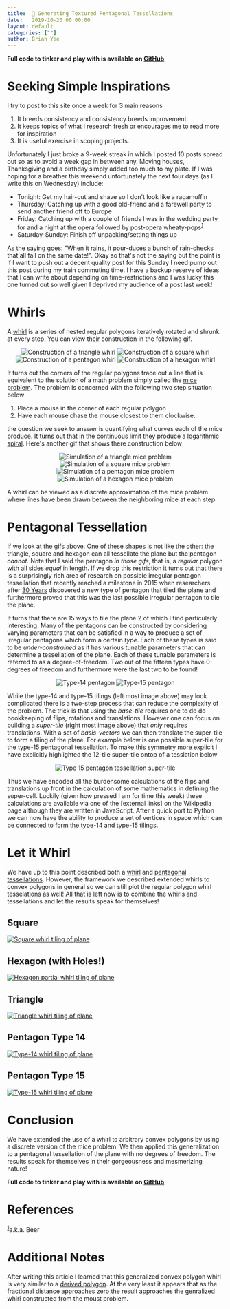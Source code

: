 ```yaml
---
title:  🧩 Generating Textured Pentagonal Tessellations
date:   2019-10-20 00:00:00
layout: default
categories: [""]
author: Brian Yee
---
```


**Full code to tinker and play with is available on
[GitHub](https://github.com/Brian-Yee/whirl-tesselations)**

Seeking Simple Inspirations
===========================

I try to post to this site once a week for 3 main reasons

1. It breeds consistency and consistency breeds improvement
2. It keeps topics of what I research fresh or encourages me to read more for inspiration
3. It is useful exercise in scoping projects.

Unfortunately I just broke a 9-week streak in which I posted 10 posts spread out so as to avoid a
week gap in between any. Moving houses, Thanksgiving and a birthday simply added too much to my
plate. If I was hoping for a breather this weekend unfortunately the next four days (as I write
this on Wednesday) include:

- Tonight: Get my hair-cut and shave so I don't look like a ragamuffin
- Thursday: Catching up with a good old-friend and a farewell party to send another friend off to
  Europe
- Friday: Catching up with a couple of friends I was in the wedding party for and a night at the
  opera followed by post-opera wheaty-pops<sup>[1](#beer)</sup>
- Saturday-Sunday: Finish off unpacking/setting things up

As the saying goes: "When it rains, it pour-duces a bunch of rain-checks that all fall on the same
date!". Okay so that's not the saying but the point is if I want to push out a decent quality post
for this Sunday I need pump out this post during my train commuting time. I have a backup reserve
of ideas that I can write about depending on time-restrictions and I was lucky this one turned out
so well given I deprived my audience of a post last week!

Whirls
======

A [whirl](http://mathworld.wolfram.com/Whirl.html) is a series of nested regular polygons
iteratively rotated and shrunk at every step. You can view their construction in the following gif.

<p style="text-align:center">
    <img alt="Construction of a triangle whirl" src="../images/pentagon/whirl3.gif">
    <img alt="Construction of a square whirl" src="../images/pentagon/whirl4.gif">
    <img alt="Construction of a pentagon whirl" src="../images/pentagon/whirl5.gif">
    <img alt="Construction of a hexagon whirl" src="../images/pentagon/whirl6.gif">
</p>

It turns out the corners of the regular polygons trace out a line that is equivalent to the
solution of a math problem simply called the [mice
problem](http://mathworld.wolfram.com/MiceProblem.html). The problem is concerned with the
following two step situation below

1. Place a mouse in the corner of each regular polygon
2. Have each mouse chase the mouse closest to them clockwise.

the question we seek to answer is quantifying what curves each of the mice produce. It turns out
that in the continuous limit they produce a [logarithmic
spiral](https://en.wikipedia.org/wiki/Logarithmic_spiral). Here's another gif that shows there
construction below

<p style="text-align:center">
    <img alt="Simulation of a triangle mice problem" src="../images/pentagon/mice3.gif">
    <img alt="Simulation of a square mice problem" src="../images/pentagon/mice4.gif">
    <img alt="Simulation of a pentagon mice problem" src="../images/pentagon/mice5.gif">
    <img alt="Simulation of a hexagon mice problem" src="../images/pentagon/mice6.gif">
</p>

A whirl can be viewed as a discrete approximation of the mice problem where lines have been drawn
between the neighboring mice at each step.


Pentagonal Tessellation
=======================

If we look at the gifs above. One of these shapes is not like the other: the triangle, square and
hexagon can all tessellate the plane but the pentagon _cannot_. Note that I said the pentagon _in
those gifs_, that is, a _regular_ polygon with all sides _equal_ in length. If we drop this
restriction it turns out that there is a surprisingly rich area of research on possible irregular
pentagon tessellation that recently reached a milestone in 2015 when researchers after [30
Years](https://www.quantamagazine.org/pentagon-tiling-proof-solves-century-old-math-problem-20170711/)
discovered a new type of pentagon that tiled the plane and furthermore proved that this was the
last possible irregular pentagon to tile the plane.

It turns that there are 15 ways to tile the plane 2 of which I find particularly interesting. Many
of the pentagons can be constructed by considering varying parameters that can be satisfied in a
way to produce a set of irregular pentagons which form a certain _type_. Each of these types is
said to be _under-constrained_ as it has various tunable parameters that can determine a
tessellation of the plane. Each of these tunable parameters is referred to as a degree-of-freedom.
Two out of the fifteen types have 0-degrees of freedom and furthermore were the last two to be
found!

<p style="text-align:center">
    <img alt="Type-14 pentagon" src="../images/pentagon/type-14.png">
    <img alt="Type-15 pentagon" src="../images/pentagon/type-15.png">
</p>

While the type-14 and type-15 tilings (left most image above) may look complicated there is a
two-step process that can reduce the complexity of the problem. The trick is that using the
_base-tile_ requires one to do do bookkeeping of flips, rotations and translations. However one can
focus on building a _super-tile_ (right most image above) that _only_ requires translations. With a
set of _basis-vectors_ we can then translate the super-tile to form a tiling of the plane. For
example below is one possible super-tile for the type-15 pentagonal tessellation. To make this
symmetry more explicit I have explicitly highlighted the 12-tile super-tile ontop of a tesslation
below

<p style="text-align:center">
    <img alt="Type 15 pentagon tessellation super-tile" src="../images/pentagon/supertile.png">
</p>

Thus we have encoded all the burdensome calculations of the flips and translations up front in the
calculation of some mathematics in defining the super-cell. Luckily (given how pressed I am for
time this week) these calculations are available via one of the [external links] on the Wikipedia
page although they are written in JavaScript. After a quick port to Python we can now have the
ability to produce a set of vertices in space which can be connected to form the type-14 and
type-15 tilings.

Let it Whirl
============

We have up to this point described both a [whirl]() and [pentagonal tessellations](). However, the
framework we described extended whirls to convex polygons in general so we can still plot the
regular polygon whirl tesselations as well! All that is left now is to combine the whirls and
tessellations and let the results speak for themselves!

Square
------
[![Square whirl tiling of plane](../images/pentagon/square.png)](../images/pentagon/square.png)

Hexagon (with Holes!)
---------------------
[![Hexagon partial whirl tiling of plane](../images/pentagon/hexagon.png)](../images/pentagon/hexagon.png)

Triangle
--------
[![Triangle whirl tiling of plane](../images/pentagon/triangle.png)](../images/pentagon/triangle.png)

Pentagon Type 14
----------------

[![Type-14 whirl tiling of plane](../images/pentagon/whirl-14.png)](../images/pentagon/whirl-14.png)

Pentagon Type 15
----------------

[![Type-15 whirl tiling of plane](../images/pentagon/whirl-15.png)](../images/pentagon/whirl-15.png)

Conclusion
==========

We have extended the use of a whirl to arbitrary convex polygons by using a discrete version of the
mice problem. We then applied this generalization to a pentagonal tessellation of the plane with no
degrees of freedom. The results speak for themselves in their gorgeousness and mesmerizing nature!


**Full code to tinker and play with is available on
[GitHub](https://github.com/Brian-Yee/whirl-tesselations)**

References
==========

<sup>[1](#beer)</sup>a.k.a. Beer

Additional Notes
================

After writing this article I learned that this generalized convex polygon whirl is very similar to
a [derived polygon](http://mathworld.wolfram.com/DerivedPolygon.html). At the very least it appears
that as the fractional distance approaches zero the result approaches the genralized whirl
constructed from the moust problem.
